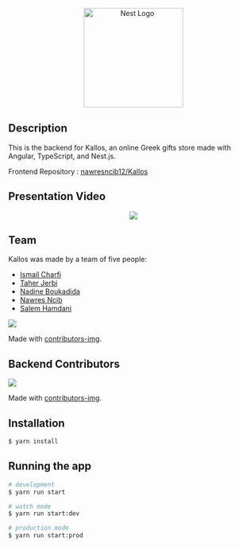 <p align="center">
  <a href="http://nestjs.com/" target="blank"><img src="https://nestjs.com/img/logo-small.svg" width="200" alt="Nest Logo" /></a>
</p>

[circleci-image]: https://img.shields.io/circleci/build/github/nestjs/nest/master?token=abc123def456
[circleci-url]: https://circleci.com/gh/nestjs/nest

## Description

This is the backend for Kallos, an online Greek gifts store made with Angular, TypeScript, and Nest.js.

Frontend Repository : [nawresncib12/Kallos](https://github.com/nawresncib12/Kallos)

## Presentation Video
<p align="center">
  <a href="https://www.youtube.com/watch?v=w26ujmQtsP0">
     <img src="https://img.youtube.com/vi/w26ujmQtsP0/0.jpg"/>
  </a>
</p>

## Team
Kallos was made by a team of five people: 

- [Ismail Charfi](https://github.com/ismailcharfi)
- [Taher Jerbi](https://github.com/taherjerbi)
- [Nadine Boukadida](https://github.com/nadineboukadida)
- [Nawres Ncib](https://github.com/nawresncib12)
- [Salem Hamdani](https://github.com/salemhamdani)

<a href="https://github.com/Tanu-N-Prabhu/Python/graphs/contributors">
  <img src="https://contrib.rocks/image?repo=nawresncib12/kallos"/>
</a>

Made with [contributors-img](https://contrib.rocks).

## Backend Contributors

<a href="https://github.com/Tanu-N-Prabhu/Python/graphs/contributors">
  <img src="https://contrib.rocks/image?repo=taherjerbi/kallos-backend"/>
</a>

Made with [contributors-img](https://contrib.rocks).


## Installation

```bash
$ yarn install
```

## Running the app

```bash
# development
$ yarn run start

# watch mode
$ yarn run start:dev

# production mode
$ yarn run start:prod
```
